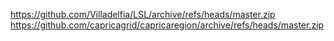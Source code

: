 https://github.com/Villadelfia/LSL/archive/refs/heads/master.zip
https://github.com/capricagrid/capricaregion/archive/refs/heads/master.zip
